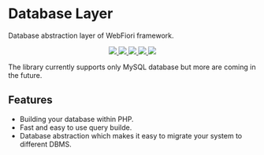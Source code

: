 # Database Layer

Database abstraction layer of WebFiori framework.

<p align="center">
  <a href="https://travis-ci.com/github/WebFiori/database">
    <img src="https://travis-ci.com/WebFiori/database.svg?branch=main">
  </a>
  <a href="https://codecov.io/gh/WebFiori/database">
    <img src="https://codecov.io/gh/WebFiori/database/branch/main/graph/badge.svg?token=cDF6CxGTFi" />
  </a>
  <a href="https://sonarcloud.io/dashboard?id=WebFiori_database">
      <img src="https://sonarcloud.io/api/project_badges/measure?project=WebFiori_database&metric=alert_status" />
  </a>
  <a href="https://github.com/WebFiori/database/releases">
      <img src="https://img.shields.io/github/release/WebFiori/database.svg?label=latest" />
  </a>
  <a href="https://packagist.org/packages/webfiori/database">
      <img src="https://img.shields.io/packagist/dt/webfiori/database?color=light-green">
  </a>
</p>

The library currently supports only MySQL database but more are coming in the future.

## Features
* Building your database within PHP.
* Fast and easy to use query builde.
* Database abstraction which makes it easy to migrate your system to different DBMS.
